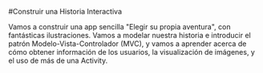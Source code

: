 #Construir una Historia Interactiva

Vamos a construir una app sencilla "Elegir su propia aventura", con fantásticas ilustraciones. Vamos a modelar nuestra historia e introducir el patrón Modelo-Vista-Controlador (MVC), y vamos a aprender acerca de cómo obtener información de los usuarios, la visualización de imágenes, y el uso de más de una Activity.